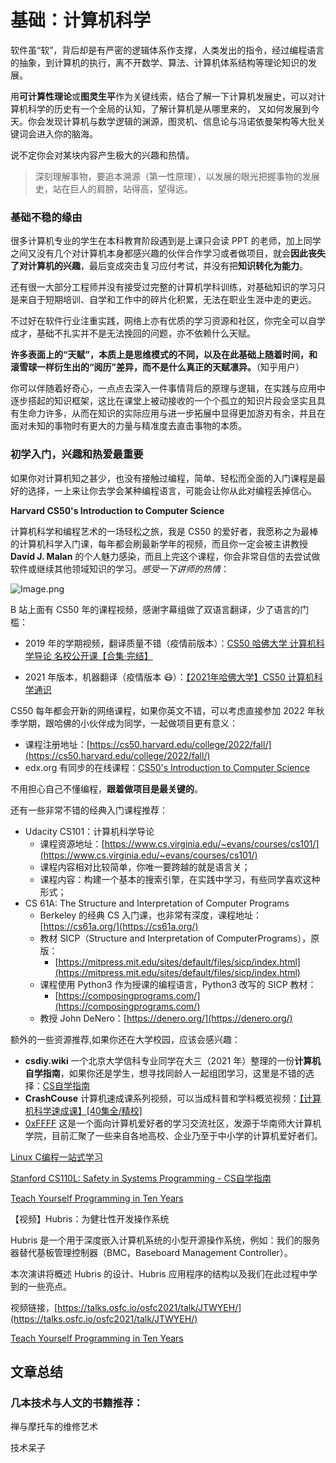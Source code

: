 # 基础：计算机科学


软件虽“软”，背后却是有严密的逻辑体系作支撑，人类发出的指令，经过编程语言的抽象，到计算机的执行，离不开数学、算法、计算机体系结构等理论知识的发展。

用**可计算性理论**或**图灵生平**作为关键线索，结合了解一下计算机发展史，可以对计算机科学的历史有一个全局的认知，了解计算机是从哪里来的， 又如何发展到今天。你会发现计算机与数学逻辑的渊源，图灵机、信息论与冯诺依曼架构等大批关键词会进入你的脑海。

说不定你会对某块内容产生极大的兴趣和热情。

> 深刻理解事物，要追本溯源（第一性原理），以发展的眼光把握事物的发展史，站在巨人的肩膀，站得高，望得远。

### 基础不稳的缘由

很多计算机专业的学生在本科教育阶段遇到是上课只会读 PPT 的老师，加上同学之间又没有几个对计算机本身都感兴趣的伙伴合作学习或者做项目，就会**因此丧失了对计算机的兴趣**，最后变成突击复习应付考试，并没有把**知识转化为能力**。

还有很一大部分工程师并没有接受过完整的计算机学科训练，对基础知识的学习只是来自于短期培训、自学和工作中的碎片化积累，无法在职业生涯中走的更远。

不过好在软件行业注重实践，网络上亦有优质的学习资源和社区，你完全可以自学成才，基础不扎实并不是无法挽回的问题，亦不依赖什么天赋。

**许多表面上的“天赋”，本质上是思维模式的不同，以及在此基础上随着时间，和滚雪球一样衍生出的“阅历”差异，而不是什么真正的天赋凛异。**（知乎用户）

你可以伴随着好奇心，一点点去深入一件事情背后的原理与逻辑，在实践与应用中逐步搭起的知识框架，这比在课堂上被动接收的一个个孤立的知识片段会坚实且具有生命力许多，从而在知识的实际应用与进一步拓展中显得更加游刃有余，并且在面对未知的事物时有更大的力量与精准度去直击事物的本质。


### 初学入门，兴趣和热爱最重要

如果你对计算机知之甚少，也没有接触过编程，简单、轻松而全面的入门课程是最好的选择，一上来让你去学会某种编程语言，可能会让你从此对编程丢掉信心。

**Harvard CS50's Introduction to Computer Science**

计算机科学和编程艺术的一场轻松之旅，我是 CS50 的爱好者，我愿称之为最棒的计算机科学入门课，每年都会刷最新学年的视频，而且你一定会被主讲教授 **David J. Malan** 的个人魅力感染，而且上完这个课程，你会非常自信的去尝试做软件或继续其他领域知识的学习。_感受一下讲师的热情_：

![Image.png](https://res.craft.do/user/full/cfe4d8ac-b1b3-3abe-9e76-468303587884/doc/125711BA-D177-4402-BF5E-06357B516253/86FF1B08-C315-4B23-B559-2CB78A48B3A9_2/VWW5Jy500xGg6bxUMo8oaO5xV9LBPsuW8ug9apmBljgz/Image.png)

B 站上面有 CS50 年的课程视频，感谢字幕组做了双语言翻译，少了语言的门槛：
- 2019 年的学期视频，翻译质量不错（疫情前版本）：[CS50 哈佛大学 计算机科学导论 名校公开课【合集·完结】](https://www.bilibili.com/video/av329162758)

- 2021 年版本，机器翻译（疫情版本 😷）：[【2021年哈佛大学】CS50 计算机科学通识 ](https://www.bilibili.com/video/BV1B3411q7oc?p=1)

CS50 每年都会开新的网络课程，如果你英文不错，可以考虑直接参加 2022 年秋季学期，跟哈佛的小伙伴成为同学，一起做项目更有意义：

- 课程注册地址：[https://cs50.harvard.edu/college/2022/fall/](https://cs50.harvard.edu/college/2022/fall/)
- edx.org 有同步的在线课程：[CS50's Introduction to Computer Science](https://www.edx.org/course/introduction-computer-science-harvardx-cs50x)

不用担心自己不懂编程，**跟着做项目是最关键的**。

还有一些非常不错的经典入门课程推荐：

- Udacity CS101：计算机科学导论
   - 课程资源地址：[https://www.cs.virginia.edu/~evans/courses/cs101/](https://www.cs.virginia.edu/~evans/courses/cs101/)
   - 课程内容相对比较简单，你唯一要跨越的就是语言关；
   - 课程内容：构建一个基本的搜索引擎，在实践中学习，有些同学喜欢这种形式；
- CS 61A: The Structure and Interpretation of Computer Programs
   - Berkeley 的经典 CS 入门课，也非常有深度，课程地址：[https://cs61a.org/](https://cs61a.org/)
   - 教材 SICP（Structure and Interpretation of ComputerPrograms），原版：
      - [https://mitpress.mit.edu/sites/default/files/sicp/index.html](https://mitpress.mit.edu/sites/default/files/sicp/index.html)
   - 课程使用 Python3 作为授课的编程语言，Python3 改写的 SICP 教材：
      - [https://composingprograms.com/](https://composingprograms.com/)
   - 教授 John DeNero：[https://denero.org/](https://denero.org/)

额外的一些资源推荐,如果你还在大学校园，应该会感兴趣：

- **csdiy.wiki** 一个北京大学信科专业同学在大三（2021 年）整理的一份**计算机自学指南**，如果你还是学生，想寻找同龄人一起组团学习，这里是不错的选择：[CS自学指南](https://csdiy.wiki/)
- **CrashCouse** 计算机速成课系列视频，可以当成科普和学科概览视频：[【计算机科学速成课】[40集全/精校] ](https://www.bilibili.com/video/av21376839)
- [0xFFFF](https://0xffff.one/p/2-0xffff-intro) 这是一个面向计算机爱好者的学习交流社区，发源于华南师大计算机学院，目前汇聚了一些来自各地高校、企业乃至于中小学的计算机爱好者们。

[Linux C编程一站式学习](https://akaedu.github.io/book/index.html)

[Stanford CS110L: Safety in Systems Programming - CS自学指南](https://csdiy.wiki/%E7%BC%96%E7%A8%8B%E5%85%A5%E9%97%A8/CS110L/)

[Teach Yourself Programming in Ten Years](http://norvig.com/21-days.html)

【视频】Hubris：为健壮性开发操作系统

Hubris 是一个用于深度嵌入计算机系统的小型开源操作系统，例如：我们的服务器替代基板管理控制器（BMC，Baseboard Management Controller）。

本次演讲将概述 Hubris 的设计、Hubris 应用程序的结构以及我们在此过程中学到的一些亮点。

视频链接，[https://talks.osfc.io/osfc2021/talk/JTWYEH/](https://talks.osfc.io/osfc2021/talk/JTWYEH/)

[Teach Yourself Programming in Ten Years](http://norvig.com/21-days.html)

## 文章总结

### 几本技术与人文的书籍推荐：

禅与摩托车的维修艺术

技术呆子